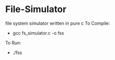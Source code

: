 # File-Simulator
file system simulator written in pure c
To Compile: 
- gcc fs_simulator.c -o fss

To Run:
- ./fss
